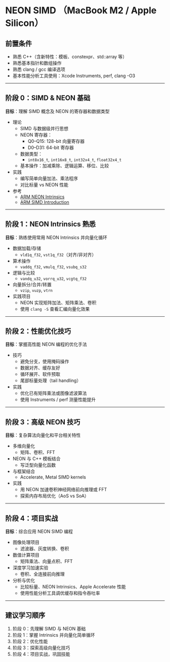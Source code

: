 # NEON SIMD （MacBook M2 / Apple Silicon）

## 前置条件
- 熟悉 C++（含新特性：模板、constexpr、std::array 等）
- 熟悉基本指针和数组操作
- 熟悉 clang / gcc 编译选项
- 基本性能分析工具使用：Xcode Instruments, perf, clang -O3

---

## 阶段 0：SIMD & NEON 基础
**目标**：理解 SIMD 概念及 NEON 的寄存器和数据类型

- 理论
  - SIMD 与数据级并行思想
  - NEON 寄存器：
    - Q0–Q15: 128-bit 向量寄存器
    - D0–D31: 64-bit 寄存器
  - 数据类型：
    - `int8x16_t`, `int16x8_t`, `int32x4_t`, `float32x4_t`
  - 基本操作：加减乘除、逻辑运算、移位、比较
- 实践
  - 编写简单向量加法、乘法程序
  - 对比标量 vs NEON 性能
- 参考
  - [ARM NEON Intrinsics](https://developer.arm.com/architectures/instruction-sets/simd-isas/neon/intrinsics)
  - [ARM SIMD Introduction](https://blog.csdn.net/mzpmzk/article/details/114686930)

---

## 阶段 1：NEON Intrinsics 熟悉
**目标**：熟练使用常用 NEON Intrinsics 并向量化循环

- 数据加载/存储
  - `vld1q_f32`, `vst1q_f32`（对齐/非对齐）
- 算术操作
  - `vaddq_f32`, `vmulq_f32`, `vsubq_s32`
- 逻辑与比较
  - `vandq_u32`, `vorrq_u32`, `vcgtq_f32`
- 向量拆分/合并/转置
  - `vzip`, `vuzp`, `vtrn`
- 实践项目
  - NEON 实现矩阵加法、矩阵乘法、卷积
  - 使用 `clang -S` 查看汇编向量化效果

---

## 阶段 2：性能优化技巧
**目标**：掌握高性能 NEON 编程的优化手法

- 技巧
  - 避免分支，使用掩码操作
  - 数据对齐、缓存友好
  - 循环展开、软件预取
  - 尾部标量处理（tail handling）
- 实践
  - 优化已有矩阵乘法或图像滤波算法
  - 使用 Instruments / perf 测量性能提升

---

## 阶段 3：高级 NEON 技巧
**目标**：复杂算法向量化和平台相关特性

- 多维向量化
  - 矩阵、卷积、FFT
- NEON 与 C++ 模板结合
  - 写泛型向量化函数
- 与框架结合
  - Accelerate, Metal SIMD kernels
- 实践
  - 用 NEON 加速卷积神经网络前向推理或 FFT
  - 探索内存布局优化（AoS vs SoA）

---

## 阶段 4：项目实战
**目标**：综合应用 NEON SIMD 编程

- 图像处理项目
  - 滤波器、灰度转换、卷积
- 数值计算项目
  - 矩阵乘法、向量点积、FFT
- 深度学习加速实验
  - 卷积、全连接前向推理
- 分析与优化
  - 比较标量、NEON Intrinsics、Apple Accelerate 性能
  - 使用性能分析工具调优缓存和指令吞吐率

---

## 建议学习顺序
1. 阶段 0：先理解 SIMD 与 NEON 基础
2. 阶段 1：掌握 Intrinsics 并向量化简单循环
3. 阶段 2：优化性能
4. 阶段 3：探索高级向量化技巧
5. 阶段 4：项目实战，巩固技能

